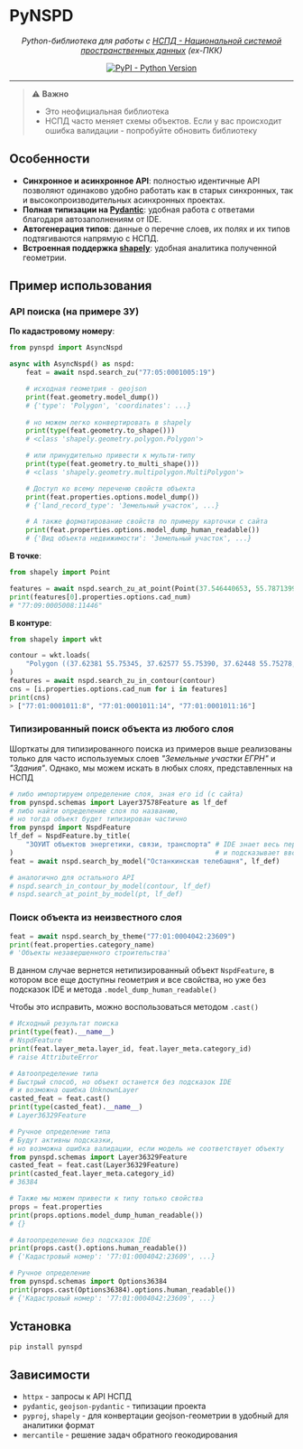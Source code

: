 # PyNSPD

<p align="center">
  <em> Python-библиотека для работы с <a href="https://nspd.gov.ru" target="_blank">НСПД - Национальной системой пространственных данных</a> (ex-ПКК)</em>
</p>
<p align="center">
  <a href="https://pypi.org/project/pynspd/" target="_blank">
      <img alt="PyPI - Python Version" src="https://img.shields.io/pypi/pyversions/pynspd">
  </a>
</p>

---

> ⚠️ **Важно**
> - Это неофициальная библиотека
> - НСПД часто меняет схемы объектов. Если у вас происходит ошибка валидации - попробуйте обновить библиотеку

## Особенности
- **Синхронное и асинхронное API**: полностью идентичные API позволяют одинаково удобно работать как в старых синхронных, так и высокопроизводительных асинхронных проектах.
- **Полная типизации на [Pydantic](https://github.com/pydantic/pydantic)**: удобная работа с ответами благодаря автозаполнениям от IDE.
- **Автогенерация типов**: данные о перечне слоев, их полях и их типов подтягиваются напрямую с НСПД.
- **Встроенная поддержка [shapely](https://github.com/shapely/shapely)**: удобная аналитика полученной геометрии.


## Пример использования
### API поиска (на примере ЗУ)

**По кадастровому номеру**:

```python
from pynspd import AsyncNspd

async with AsyncNspd() as nspd:
    feat = await nspd.search_zu("77:05:0001005:19")

    # исходная геометрия - geojson
    print(feat.geometry.model_dump())
    # {'type': 'Polygon', 'coordinates': ...}
    
    # но можем легко конвертировать в shapely
    print(type(feat.geometry.to_shape()))
    # <class 'shapely.geometry.polygon.Polygon'>

    # или принудительно привести к мульти-типу
    print(type(feat.geometry.to_multi_shape()))
    # <class 'shapely.geometry.multipolygon.MultiPolygon'>

    # Доступ ко всему переченю свойств объекта
    print(feat.properties.options.model_dump())
    # {'land_record_type': 'Земельный участок', ...}

    # А также форматирование свойств по примеру карточки с сайта
    print(feat.properties.options.model_dump_human_readable())
    # {'Вид объекта недвижимости': 'Земельный участок', ...}
```

**В точке**:
```python
from shapely import Point

features = await nspd.search_zu_at_point(Point(37.546440653, 55.787139958))
print(features[0].properties.options.cad_num)
# "77:09:0005008:11446"
```

**В контуре**:
```python
from shapely import wkt

contour = wkt.loads(
    "Polygon ((37.62381 55.75345, 37.62577 55.75390, 37.62448 55.75278, 37.62381 55.75345))"
)
features = await nspd.search_zu_in_contour(contour)
cns = [i.properties.options.cad_num for i in features]
print(cns)
> ["77:01:0001011:8", "77:01:0001011:14", "77:01:0001011:16"]
```

### Типизированный поиск объекта из любого слоя
Шорткаты для типизированного поиска из примеров выше реализованы только для часто используемых слоев *"Земельные участки ЕГРН"* и *"Здания"*. Однако, мы можем искать в любых слоях, представленных на НСПД
```python
# либо импортируем определение слоя, зная его id (с сайта)
from pynspd.schemas import Layer37578Feature as lf_def
# либо найти определение слоя по названию, 
# но тогда объект будет типизирован частично
from pynspd import NspdFeature
lf_def = NspdFeature.by_title(
    "ЗОУИТ объектов энергетики, связи, транспорта" # IDE знает весь перечень слоев 
)                                                  # и подсказывает ввод
feat = await nspd.search_by_model("Останкинская телебашня", lf_def) 

# аналогично для остального API
# nspd.search_in_contour_by_model(contour, lf_def)
# nspd.search_at_point_by_model(pt, lf_def)
```

### Поиск объекта из неизвестного слоя
```python
feat = await nspd.search_by_theme("77:01:0004042:23609")
print(feat.properties.category_name)
# 'Объекты незавершенного строительства'
```

В данном случае вернется нетипизированный объект `NspdFeature`, 
в котором все еще доступны геометрия и все свойства, но уже без подсказок IDE и метода `.model_dump_human_readable()`

Чтобы это исправить, можно воспользоваться методом `.cast()`

```python
# Исходный результат поиска
print(type(feat).__name__)
# NspdFeature
print(feat.layer_meta.layer_id, feat.layer_meta.category_id)
# raise AttributeError

# Автоопределение типа
# Быстрый способ, но объект останется без подсказок IDE 
# и возможна ошибка UnknownLayer
casted_feat = feat.cast()
print(type(casted_feat).__name__)
# Layer36329Feature

# Ручное определение типа
# Будут активны подсказки, 
# но возможна ошибка валидации, если модель не соответствует объекту
from pynspd.schemas import Layer36329Feature 
casted_feat = feat.cast(Layer36329Feature)
print(casted_feat.layer_meta.category_id)
# 36384

# Также мы можем привести к типу только свойства
props = feat.properties
print(props.options.model_dump_human_readable())
# {}

# Автоопределение без подсказок IDE
print(props.cast().options.human_readable())
# {'Кадастровый номер': '77:01:0004042:23609', ...}

# Ручное определение
from pynspd.schemas import Options36384 
print(props.cast(Options36384).options.human_readable())
# {'Кадастровый номер': '77:01:0004042:23609', ...}
```


## Установка
```
pip install pynspd
```

## Зависимости
- `httpx` - запросы к API НСПД
- `pydantic`, `geojson-pydantic` - типизации проекта
- `pyproj`, `shapely` - для конвертации geojson-геометрии в удобный для аналитики формат
-  `mercantile` - решение задач обратного геокодирования